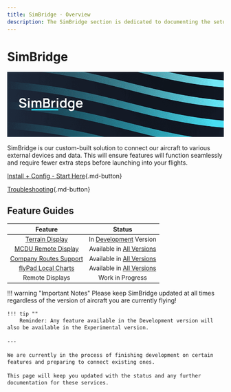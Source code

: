 ```yaml
---
title: SimBridge - Overview
description: The SimBridge section is dedicated to documenting the setup and use of the FlyByWire SimBridge. 
---
```


<link rel="stylesheet" href="../../stylesheets/toc-tables.css">
<style>
    .md-typeset h1 {
        display: none;
    }
</style>

# SimBridge

![SimBridge banner](assets/simbridge-header.png)

SimBridge is our custom-built solution to connect our aircraft to various external devices and data. This will ensure features will function seamlessly and 
require fewer extra steps before launching into your flights.

[Install + Config - Start Here](install-configure/installation.md){.md-button}

[Troubleshooting](troubleshooting.md){.md-button}

## Feature Guides

|                                       Feature                                       |                                         Status                                          |
|:-----------------------------------------------------------------------------------:|:---------------------------------------------------------------------------------------:|
|               [Terrain Display](simbridge-feature-guides/terrain.md)                | In [Development](../fbw-a32nx/fbw-versions.md#development-version-recommended) Version  |
|   [MCDU Remote Display](simbridge-feature-guides/remote-displays/remote-mcdu.md)    |                Available in [All Versions](../fbw-a32nx/fbw-versions.md)                |
|            [Company Routes Support](simbridge-feature-guides/coroute.md)            |                Available in [All Versions](../fbw-a32nx/fbw-versions.md)                |
| [flyPad Local Charts](../fbw-a32nx/feature-guides/flypados3/charts.md#local-files)  |                Available in [All Versions](../fbw-a32nx/fbw-versions.md)                |
|                                   Remote Displays                                   |                                    Work in Progress                                     |

!!! warning "Important Notes"
    Please keep SimBridge updated at all times regardless of the version of aircraft you are currently flying!

    !!! tip ""
        Reminder: Any feature available in the Development version will also be available in the Experimental version.
    
    ---

    We are currently in the process of finishing development on certain features and preparing to connect existing ones. 
    
    This page will keep you updated with the status and any further documentation for these services.




